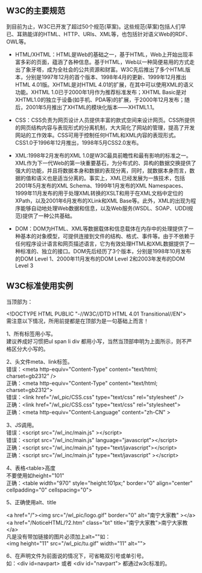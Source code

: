 ## **W3C的主要规范**

到目前为止，W3C已开发了超过50个规范\(草案\)。这些规范\(草案\)包括人们早已、耳熟能详的HTML、HTTP、URIs、XML等，也包括针对语义Web的RDF、OWL等。

* HTML/XHTML：HTML是Web的基础之一，基于HTML，Web上开始出现丰富多彩的页面，蕴涵了各种信息。基于HTML，Web以一种简便易用的方式走出了象牙塔，成为全社会的公共资源和财富。W3C先后推出了多个HTML版本，分别是1997年12月的首个版本、1998年4月的更新、1999年12月推出HTML 4.01版。XHTML是对HTML 4.01的扩展，在其中可以使用XML的语义功能。XHTML 1.0已于2000年1月作为推荐标准发布；XHTML Basic是对XHTML1.0的独立于设备\(如手机、PDA等\)的扩展，于2000年12月发布；随后，2001年5月推出了XHTML的模块化版本——XHTML1.1。

* CSS：CSS负责为网页设计人员提供丰富的款式空间来设计网页。CSS所提供的网页结构内容与表现形式的分离机制，大大简化了网站的管理，提高了开发网站的工作效率。CSS可用于控制任何HTML和XML内容的表现形式。CSS1.0于1996年12月推出，1998年5月CSS2.0发布。

* XML:1998年2月发布的XML 1.0是W3C最具前瞻性和最有影响的标准之一。XML作为下一代Web的第一块重要基石，为分布式的、异构的数据交换提供了强大的功能，并且将数据本身和数据的表现分离，同时，就数据本身而言，数据的值和语义也是适当分离的。事实上，XML已经发展为一族技术，包括2001年5月发布的XML Schema、1999年1月发布的XML Namespaces、1999年11月发布的用于处理XML转换的XSLT和用于在XML文档中定位的XPath，以及2001年6月发布的XLink和XML Base等。此外，XML的出现为程序能够自动地处理Web数据和信息，以及Web服务\(WSDL、SOAP、UDDI规范\)提供了一种公共基础。

* DOM：DOM为HTML、XML等数据载体和信息载体在内存中的处理提供了一种基本的对象模型，可提供连接到文件的结构、格式、事件等。由于不依赖于任何程序设计语言和网页描述语言，它为有效处理HTML和XML数据提供了一种标准的、独立的接口。DOM先后经历了3个版本，分别是1998年10月发布的DOM Level 1、2000年11月发布的DOM Level 2和2003年发布的DOM Level 3

## **W3C标准使用实例**


  当顶部为：  


&lt;!DOCTYPE HTML PUBLIC "-//W3C//DTD HTML 4.01 Transitional//EN"&gt;  
      需注意以下情况，所用前提都是在顶部为是一句基础上而言！


  1、所有标签用小写。  
  建议养成好习惯把ul span li div 都用小写，当然当顶部申明为上面所示，则不严格区分大小写的。

  2、头文件meta、link标签。  
  错误：&lt;meta http-equiv="Content-Type" content="text/html; charset=gb2312" /&gt;  
  正确：&lt;meta http-equiv="Content-Type" content="text/html; charset=gb2312"&gt;  
  错误：&lt;link href="/wl\_pic/CSS.css" type="text/css" rel="stylesheet" /&gt;  
  正确：&lt;link href="/wl\_pic/CSS.css" type="text/css" rel="stylesheet"&gt;  
  正确：&lt;meta http-equiv="Content-Language" content="zh-CN" &gt;

  3、JS调用。  
  错误：&lt;script src="/wl\_inc/main.js" &gt;&lt;/script&gt;  
  错误：&lt;script src="/wl\_inc/main.js" language="javascript"&gt;&lt;/script&gt;  
  正确：&lt;script src="/wl\_inc/main.js" type="text/javascript"&gt;&lt;/script&gt;  
  正确：&lt;script src="/wl\_inc/main.js" type="text/javascript" &gt;&lt;/script&gt;

  4、表格&lt;table&gt;高度  
  不要使用如height="101"  
  正确：&lt;table width="970" style="height:101px;" border="0" align="center" cellpadding="0" cellspacing="0"&gt;

  5、正确使用alt、title  


&lt;a href="/"&gt;&lt;img src="/wl\_pic/logo.gif" border="0" alt="南宁大家教" &gt;&lt;/a&gt;  
&lt;a href="/NoticeHTML/?2.htm" class="bt" title="南宁大家教"&gt;南宁大家教&lt;/a&gt;  
      凡是没有带加链接的图片必须加上alt=""如：  
&lt;img height="11" src="/wl\_pic/tu.gif" width="11" alt=""&gt;


  6、在声明文件为前面说的情况下，可省略双引号或单引号。  
  如：&lt;div id=navpart&gt; 或者 &lt;div id="navpart"&gt; 都通过w3c标准的。




